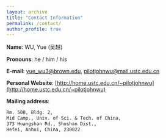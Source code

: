 ```yaml
---
layout: archive
title: "Contact Information"
permalink: /contact/
author_profile: true
---
```



**Name**: WU, Yue (吴越) 

**Pronouns**: he / him / his

**E-mail**: [yue_wu3@brown.edu](mailto:yue_wu3@brown.edu), [pilotjohnwu@mail.ustc.edu.cn](mailto:pilotjohnwu@mail.ustc.edu.cn) 

**Personal Website**: [http://home.ustc.edu.cn/~pilotjohnwu](http://home.ustc.edu.cn/~pilotjohnwu)

**Mailing address**:
```txt
Rm. 508, Bldg. 2, 
Mid Camp., Univ. of Sci. & Tech. of China, 
373 Huangshan Rd., Shushan Dist., 
Hefei, Anhui, China, 230022 
```
